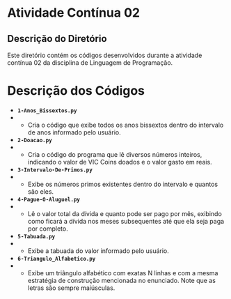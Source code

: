 # Atividade Contínua 02

## Descrição do Diretório

Este diretório contém os códigos desenvolvidos durante a atividade contínua 02 da disciplina de Linguagem de Programação.

# Descrição dos Códigos

- **`1-Anos_Bissextos.py`**
- - Cria o código que exibe todos os anos bissextos dentro do intervalo de anos informado pelo usuário.
- **`2-Doacao.py`**
- - Cria o código do programa que lê diversos números inteiros, indicando o valor de VIC Coins doados e o valor gasto em reais.
- **`3-Intervalo-De-Primos.py`**
- - Exibe os números primos existentes dentro do intervalo e quantos são eles.
- **`4-Pague-O-Aluguel.py`**
- - Lê o valor total da dívida e quanto pode ser pago por mês, exibindo como ficará a dívida nos meses subsequentes até que ela seja paga por completo.
- **`5-Tabuada.py`**
- - Exibe a tabuada do valor informado pelo usuário.
- **`6-Triangulo_Alfabetico.py`**
- - Exibe um triângulo alfabético com exatas N linhas e com a mesma estratégia de construção mencionada no enunciado. Note que as letras são sempre maiúsculas.
